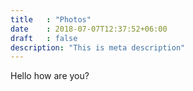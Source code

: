 ```yaml
---
title   : "Photos"
date    : 2018-07-07T12:37:52+06:00
draft   : false
description: "This is meta description"
---
```

Hello how are you?